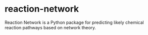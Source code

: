 # reaction-network
Reaction Network is a Python package for predicting likely chemical reaction pathways based on network theory.
